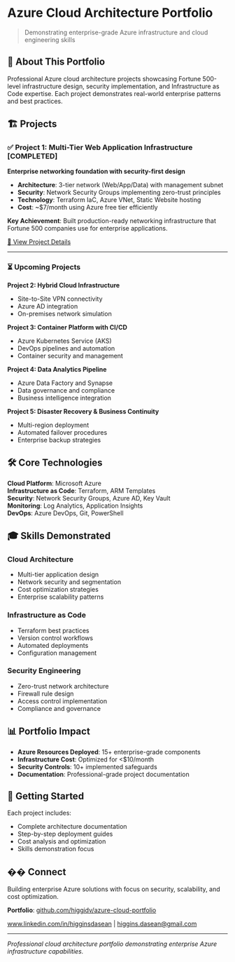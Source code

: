# Azure Cloud Architecture Portfolio

> Demonstrating enterprise-grade Azure infrastructure and cloud engineering skills

## 🎯 About This Portfolio

Professional Azure cloud architecture projects showcasing Fortune 500-level infrastructure design, security implementation, and Infrastructure as Code expertise. Each project demonstrates real-world enterprise patterns and best practices.

## 🏗️ Projects

### ✅ Project 1: Multi-Tier Web Application Infrastructure **[COMPLETED]**
**Enterprise networking foundation with security-first design**

- **Architecture**: 3-tier network (Web/App/Data) with management subnet
- **Security**: Network Security Groups implementing zero-trust principles  
- **Technology**: Terraform IaC, Azure VNet, Static Website hosting
- **Cost**: ~$7/month using Azure free tier efficiently

**Key Achievement**: Built production-ready networking infrastructure that Fortune 500 companies use for enterprise applications.

[📖 View Project Details](./project-01-multi-tier-webapp/documentation/README.md)

---

### ⏳ Upcoming Projects

**Project 2: Hybrid Cloud Infrastructure**
- Site-to-Site VPN connectivity
- Azure AD integration
- On-premises network simulation

**Project 3: Container Platform with CI/CD**  
- Azure Kubernetes Service (AKS)
- DevOps pipelines and automation
- Container security and management

**Project 4: Data Analytics Pipeline**
- Azure Data Factory and Synapse
- Data governance and compliance
- Business intelligence integration

**Project 5: Disaster Recovery & Business Continuity**
- Multi-region deployment
- Automated failover procedures
- Enterprise backup strategies

## 🛠️ Core Technologies

**Cloud Platform**: Microsoft Azure  
**Infrastructure as Code**: Terraform, ARM Templates  
**Security**: Network Security Groups, Azure AD, Key Vault  
**Monitoring**: Log Analytics, Application Insights  
**DevOps**: Azure DevOps, Git, PowerShell

## 🎓 Skills Demonstrated

### Cloud Architecture
- Multi-tier application design
- Network security and segmentation  
- Cost optimization strategies
- Enterprise scalability patterns

### Infrastructure as Code
- Terraform best practices
- Version control workflows
- Automated deployments
- Configuration management

### Security Engineering  
- Zero-trust network architecture
- Firewall rule design
- Access control implementation
- Compliance and governance

## 📊 Portfolio Impact

- **Azure Resources Deployed**: 15+ enterprise-grade components
- **Infrastructure Cost**: Optimized for <$10/month
- **Security Controls**: 10+ implemented safeguards
- **Documentation**: Professional-grade project documentation

## 🚀 Getting Started

Each project includes:
- Complete architecture documentation
- Step-by-step deployment guides  
- Cost analysis and optimization
- Skills demonstration focus

## �� Connect

Building enterprise Azure solutions with focus on security, scalability, and cost optimization.

**Portfolio**: [github.com/higgidv/azure-cloud-portfolio](https://github.com/higgidv/azure-cloud-portfolio)

www.linkedin.com/in/higginsdasean | higgins.dasean@gmail.com

---

*Professional cloud architecture portfolio demonstrating enterprise Azure infrastructure capabilities.*
